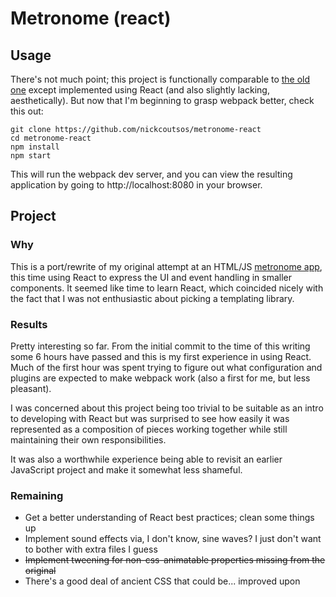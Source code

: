 # Metronome (react)

## Usage

There's not much point; this project is functionally comparable to [the old one][original-demo]
except implemented using React (and also slightly lacking, aesthetically). But
now that I'm beginning to grasp webpack better, check this out:

```
git clone https://github.com/nickcoutsos/metronome-react
cd metronome-react
npm install
npm start
```

This will run the webpack dev server, and you can view the resulting application
by going to http://localhost:8080 in your browser.


## Project

### Why

This is a port/rewrite of my original attempt at an HTML/JS [metronome app][original], this
time using React to express the UI and event handling in smaller components. It
seemed like time to learn React, which coincided nicely with the fact that I was
not enthusiastic about picking a templating library.


### Results

Pretty interesting so far. From the initial commit to the time of this writing
some 6 hours have passed and this is my first experience in using React. Much of
the first hour was spent trying to figure out what configuration and plugins are
expected to make webpack work (also a first for me, but less pleasant).

I was concerned about this project being too trivial to be suitable as an intro
to developing with React but was surprised to see how easily it was represented
as a composition of pieces working together while still maintaining their own
responsibilities.

It was also a worthwhile experience being able to revisit an earlier JavaScript
project and make it somewhat less shameful.


### Remaining

* Get a better understanding of React best practices; clean some things up
* Implement sound effects via, I don't know, sine waves? I just don't want to
bother with extra files I guess
* ~~Implement tweening for non-css-animatable properties missing from the original~~
* There's a good deal of ancient CSS that could be... improved upon

[original]: https://github.com/nickcoutsos/metronome
[original-demo]: https://nickcoutsos.github.io/metronome